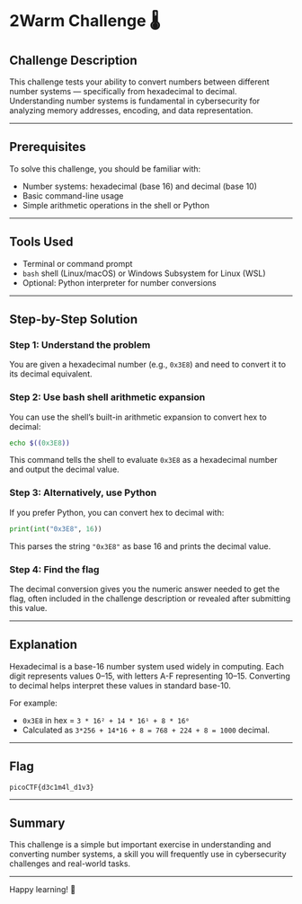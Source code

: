 
# 2Warm Challenge 🌡️

## Challenge Description
This challenge tests your ability to convert numbers between different number systems — specifically from hexadecimal to decimal. Understanding number systems is fundamental in cybersecurity for analyzing memory addresses, encoding, and data representation.

---

## Prerequisites
To solve this challenge, you should be familiar with:

- Number systems: hexadecimal (base 16) and decimal (base 10)  
- Basic command-line usage  
- Simple arithmetic operations in the shell or Python

---

## Tools Used
- Terminal or command prompt  
- `bash` shell (Linux/macOS) or Windows Subsystem for Linux (WSL)  
- Optional: Python interpreter for number conversions

---

## Step-by-Step Solution

### Step 1: Understand the problem
You are given a hexadecimal number (e.g., `0x3E8`) and need to convert it to its decimal equivalent.

### Step 2: Use bash shell arithmetic expansion
You can use the shell’s built-in arithmetic expansion to convert hex to decimal:

```bash
echo $((0x3E8))
````

This command tells the shell to evaluate `0x3E8` as a hexadecimal number and output the decimal value.

### Step 3: Alternatively, use Python

If you prefer Python, you can convert hex to decimal with:

```python
print(int("0x3E8", 16))
```

This parses the string `"0x3E8"` as base 16 and prints the decimal value.

### Step 4: Find the flag

The decimal conversion gives you the numeric answer needed to get the flag, often included in the challenge description or revealed after submitting this value.

---

## Explanation

Hexadecimal is a base-16 number system used widely in computing. Each digit represents values 0–15, with letters A-F representing 10–15. Converting to decimal helps interpret these values in standard base-10.

For example:

* `0x3E8` in hex = `3 * 16² + 14 * 16¹ + 8 * 16⁰`
* Calculated as `3*256 + 14*16 + 8 = 768 + 224 + 8 = 1000` decimal.

---

## Flag

```
picoCTF{d3c1m4l_d1v3}
```

---

## Summary

This challenge is a simple but important exercise in understanding and converting number systems, a skill you will frequently use in cybersecurity challenges and real-world tasks.

---

Happy learning! 🚀

```
